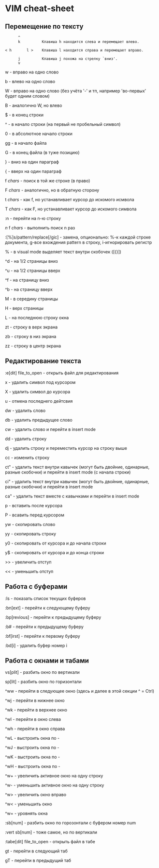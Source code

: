 VIM cheat-sheet
===============

Перемещение по тексту
---------------------

          ^
          k          Клавиша h находится слева и перемещает влево.

    < h       l >    Клавиша l находится справа и перемещает вправо.

          j          Клавиша j похожа на стрелку `вниз'.
          v


w - вправо на одно слово

b - влево на одно слово

W - вправо на одно слово (без учёта '-' и тп, например 'во-первых' будет одним словом)

B - аналогично W, но влево

$ - в конец строки

^ - в начало строки (на первый не пробельный символ)

0 - в абсолютное начало строки

gg - в начало файла

G - в конец файла (в туже позицию)

} - вниз на один параграф

{ - вверх на один параграф

f *chars* - поиск в той же строке (в право)

F *chars* - аналогично, но в обратную сторону

t *chars* - как f, но устанавливает курсор до искомого исмвола

T *chars* - как F, но устанавливает курсор до искомого символа

:n - перейти на n-ю строку

*n* f *chars* - выполнить поиск n раз

:[%]s/pattern/replace[/gic] - замена, опционально: %-к каждой строке документа, g-все вхождения pattern в строку, i-игнорировать регистр

% - в visual mode выделяет текст внутри скобочек ([{}])

^d - на 1/2 страницы вниз

^u - на 1/2 страницы вверх

^f - на страницу вниз

^b - на страницу вверх

M - в середину страницы

H - верх страницы

L - на последнюю строку окна

zt - строку в верх экрана

zb - строку в низ экрана

zz - строку в центр экрана

Редактирование текста
---------------------

:e[dit] file_to_open - открыть файл для редактирования

x - удалить символ под курсором

X - удалить символ до курсора

u - отмена последнего дейтсвия

dw - удалить слово

db - удалить предыдущее слово

cw - удалить слово и перейти в insert mode

dd - удалить строку

dj - удалить строку и переместить курсор на строку выше

сс - изменить строку

ct" - удалить текст внутри кавычек (могут быть двойние, одинарные, разные скобочки) и перейти в insert mode (с начала строки)

ci" - удалить текст внутри кавычек (могут быть двойние, одинарные, разные скобочки) и перейти в insert mode

ca" - удалить текст вместе с кавычками и перейти в insert mode

p - вставить после курсора

P - всавить перед курсором

yw - скопировать слово

yy - скопировать строку

y0 - скопировать от курсора и до начала строки

y$ - скопировать от курсора и до конца строки

\>> - увеличить отступ

<< - уменьшить отступ

Работа с буферами
------------------

:ls - показать список текущих буферов

:bn[ext] - перейти к следующему буферу

:bp[revious] - перейти к предыдущему буферу

:b# - перейти к предыдущему буферу

:bf[irst] - перейти к первому буферу

:bd[i] - удалить буфер номер i

Работа с окнами и табами
------------------------

vs[plit] - разбить окно по вертикали

sp[lit] - разбить окно по горизонтали

^ww - перейти в следующее окно (здесь и далее в этой секции ^ = Ctrl)

^wj - перейти в нижнее окно

^wk - перейти в верхнее окно

^wl - перейти в окно слева

^wh - перейти в окно справа

^wL - выстроить окна по -

^wJ - выстроить окна по -

^wK - выстроить окна по -

^wH - выстроить окна по -

^w+ - увеличить активное окно на одну строку

^w- - уменьшить активное окно на одну строку

^w> - увеличить окно вправо

^w< - уменьшить окно

^w= - уровнять окна

:sb[num] - разбить окно по горозонтали с буфером номер num

:vert sb[num] - тоже самое, но по вертикали

:tabe[dit] file_to_open - открыть файл в табе

gt - перейти в следующий таб

gT - перейти в предыдущий таб

